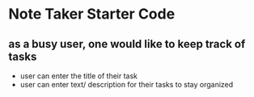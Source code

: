 # Note Taker Starter Code

## as a busy user, one would like to keep track of tasks
* user can enter the title of their task
* user can enter text/ description for their tasks to stay organized